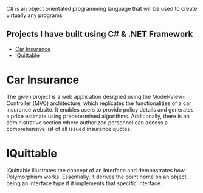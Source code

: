 C# is an object orientated programming language that will be used to create virtually any programs

## Projects I have built using C# & .NET Framework
- [Car Insurance](https://github.com/JameyLBabiuk/Basic-c-sharp-projects/tree/main/MVC%20Entity%20Framework%20Assignment%20Part%204/CarInsurance)
- IQuittable

# Car Insurance

The given project is a web application designed using the Model-View-Controller (MVC) architecture, which replicates the functionalities of a car insurance website. It enables users to provide policy details and generates a price estimate using predetermined algorithms. Additionally, there is an administrative section where authorized personnel can access a comprehensive list of all issued insurance quotes.

# IQuittable

IQuittable illustrates the concept of an Interface and demonstrates how Polymorphism works. Essentially, it derives the point home on an object being an interface type if it implements that specific interface.